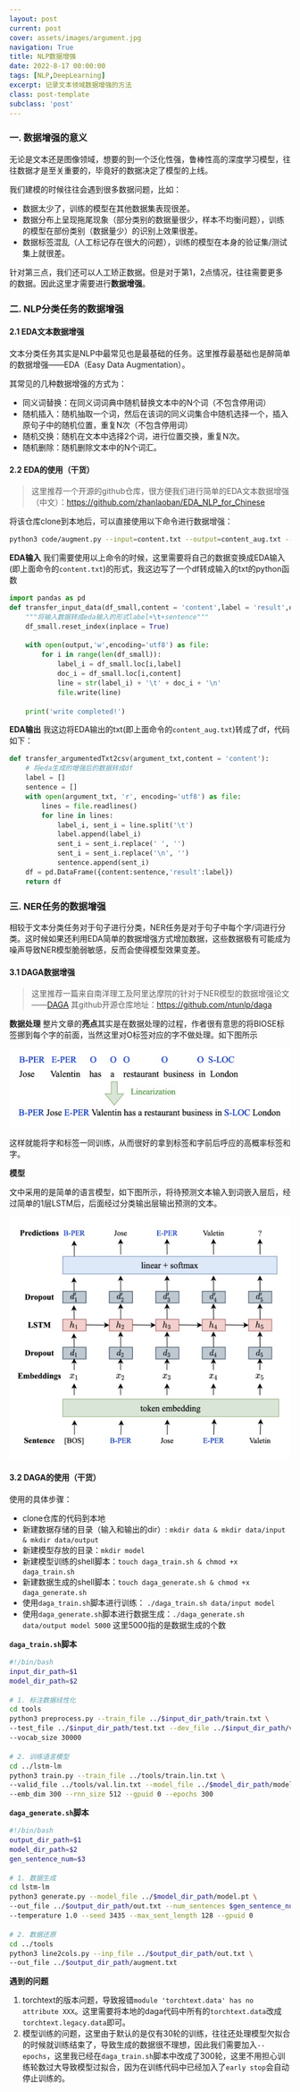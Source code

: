 ```yaml
---
layout: post
current: post
cover: assets/images/argument.jpg
navigation: True
title: NLP数据增强
date: 2022-8-17 00:00:00
tags: [NLP,DeepLearning]
excerpt: 记录文本领域数据增强的方法
class: post-template
subclass: 'post'
---
```



### 一. 数据增强的意义
无论是文本还是图像领域，想要的到一个泛化性强，鲁棒性高的深度学习模型，往往数据才是至关重要的，毕竟好的数据决定了模型的上线。

我们建模的时候往往会遇到很多数据问题，比如：
* 数据太少了，训练的模型在其他数据集表现很差。
* 数据分布上呈现拖尾现象（部分类别的数据量很少，样本不均衡问题），训练的模型在部份类别（数据量少）的识别上效果很差。
* 数据标签混乱（人工标记存在很大的问题），训练的模型在本身的验证集/测试集上就很差。

针对第三点，我们还可以人工矫正数据。但是对于第1，2点情况，往往需要更多的数据。因此这里才需要进行**数据增强**。

### 二. NLP分类任务的数据增强

#### 2.1 EDA文本数据增强
文本分类任务其实是NLP中最常见也是最基础的任务。这里推荐最基础也是醉简单的数据增强——EDA（Easy Data Augmentation）。

其常见的几种数据增强的方式为：
* 同义词替换：在同义词词典中随机替换文本中的N个词（不包含停用词）
* 随机插入：随机抽取一个词，然后在该词的同义词集合中随机选择一个，插入原句子中的随机位置，重复N次（不包含停用词）
* 随机交换：随机在文本中选择2个词，进行位置交换，重复N次。
* 随机删除：随机删除文本中的N个词汇。

#### 2.2 EDA的使用（干货）
> 这里推荐一个开源的github仓库，很方便我们进行简单的EDA文本数据增强（中文）：https://github.com/zhanlaoban/EDA_NLP_for_Chinese

将该仓库clone到本地后，可以直接使用以下命令进行数据增强：

```bash
python3 code/augment.py --input=content.txt --output=content_aug.txt --num_aug=3 --alpha=0.05
```

**EDA输入**
我们需要使用以上命令的时候，这里需要将自己的数据变换成EDA输入(即上面命令的`content.txt`)的形式，我这边写了一个df转成输入的txt的python函数

```python
import pandas as pd
def transfer_input_data(df_small,content = 'content',label = 'result',output = 'tag.txt'):
    """将输入数据转成eda输入的形式label+\t+sentence"""
    df_small.reset_index(inplace = True)

    with open(output,'w',encoding='utf8') as file:
        for i in range(len(df_small)):
            label_i = df_small.loc[i,label]
            doc_i = df_small.loc[i,content]
            line = str(label_i) + '\t' + doc_i + '\n'
            file.write(line)

    print('write completed!')
```

**EDA输出**
我这边将EDA输出的txt(即上面命令的`content_aug.txt`)转成了df，代码如下：

```python
def transfer_argumentedTxt2csv(argument_txt,content = 'content'):
    # 将eda生成的增强后的数据转成df
    label = []
    sentence = []
    with open(argument_txt, 'r', encoding='utf8') as file:
        lines = file.readlines()
        for line in lines:
            label_i, sent_i = line.split('\t')
            label.append(label_i)
            sent_i = sent_i.replace(' ', '')
            sent_i = sent_i.replace('\n', '')
            sentence.append(sent_i)
    df = pd.DataFrame({content:sentence,'result':label})
    return df
```

### 三. NER任务的数据增强
相较于文本分类任务对于句子进行分类，NER任务是对于句子中每个字/词进行分类。这时候如果还利用EDA简单的数据增强方式增加数据，这些数据极有可能成为噪声导致NER模型脆弱敏感，反而会使得模型效果变差。

#### 3.1 DAGA数据增强
> 这里推荐一篇来自南洋理工及阿里达摩院的针对于NER模型的数据增强论文——[DAGA](https://aclanthology.org/2020.emnlp-main.488.pdf)
> 其github开源仓库地址：https://github.com/ntunlp/daga

**数据处理**
整片文章的**亮点**其实是在数据处理的过程，作者很有意思的将BIOSE标签挪到每个字的前面，当然这里对O标签对应的字不做处理。如下图所示

![](https://raw.githubusercontent.com/yy2lyx/picgo/admin/img/argument_1.jpg)

这样就能将字和标签一同训练，从而很好的拿到标签和字前后呼应的高概率标签和字。

**模型**

文中采用的是简单的语言模型，如下图所示，将待预测文本输入到词嵌入层后，经过简单的1层LSTM后，后面经过分类输出层输出预测的文本。

![](https://raw.githubusercontent.com/yy2lyx/picgo/admin/img/daga.jpg)

#### 3.2 DAGA的使用（干货）

使用的具体步骤：
* clone仓库的代码到本地
* 新建数据存储的目录（输入和输出的dir）: `mkdir data & mkdir data/input & mkdir data/output`
* 新建模型存放的目录：`mkdir model`
* 新建模型训练的shell脚本：`touch daga_train.sh & chmod +x daga_train.sh`
* 新建数据生成的shell脚本：`touch daga_generate.sh & chmod +x daga_generate.sh`
* 使用`daga_train.sh`脚本进行训练： `./daga_train.sh data/input model`
* 使用`daga_generate.sh`脚本进行数据生成：`./daga_generate.sh data/output model 5000` 这里5000指的是数据生成的个数


**`daga_train.sh`脚本**
```bash
#!/bin/bash
input_dir_path=$1
model_dir_path=$2

# 1. 标注数据线性化
cd tools
python3 preprocess.py --train_file ../$input_dir_path/train.txt \
--test_file ../$input_dir_path/test.txt --dev_file ../$input_dir_path/val.txt \
--vocab_size 30000 

# 2. 训练语言模型
cd ../lstm-lm
python3 train.py --train_file ../tools/train.lin.txt \
--valid_file ../tools/val.lin.txt --model_file ../$model_dir_path/model.pt \
--emb_dim 300 --rnn_size 512 --gpuid 0 --epochs 300
```


**`daga_generate.sh`脚本**

```bash
#!/bin/bash
output_dir_path=$1
model_dir_path=$2
gen_sentence_num=$3

# 1. 数据生成
cd lstm-lm
python3 generate.py --model_file ../$model_dir_path/model.pt \
--out_file ../$output_dir_path/out.txt --num_sentences $gen_sentence_num \
--temperature 1.0 --seed 3435 --max_sent_length 128 --gpuid 0

# 2. 数据还原
cd ../tools
python3 line2cols.py --inp_file ../$output_dir_path/out.txt \
--out_file ../$output_dir_path/augment.txt
```

**遇到的问题**

1. torchtext的版本问题，导致报错`module 'torchtext.data' has no attribute XXX`。这里需要将本地的daga代码中所有的`torchtext.data`改成`torchtext.legacy.data`即可。
2. 模型训练的问题，这里由于默认的是仅有30轮的训练，往往还处理模型欠拟合的时候就训练结束了，导致生成的数据很不理想，因此我们需要加入`--epochs`，这里我已经在`daga_train.sh`脚本中改成了300轮，这里不用担心训练轮数过大导致模型过拟合，因为在训练代码中已经加入了`early stop`会自动停止训练的。

